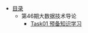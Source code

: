- [目录](README.md)
    - 第46期大数据技术导论
        - [Task01 预备知识学习](Bigdata_Technology_Introduction/task01.md) 